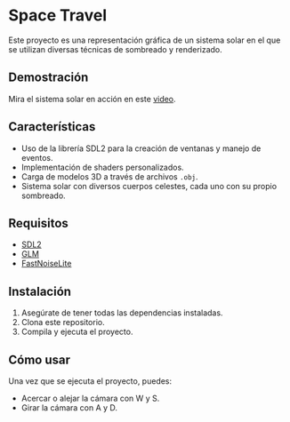 # Space Travel 

 Este proyecto es una representación gráfica de un sistema solar en el que se utilizan diversas técnicas de sombreado y renderizado.

## Demostración

Mira el sistema solar en acción en este [video](INSERTA_LINK_AQUÍ).

## Características

- Uso de la librería SDL2 para la creación de ventanas y manejo de eventos.
- Implementación de shaders personalizados.
- Carga de modelos 3D a través de archivos `.obj`.
- Sistema solar con diversos cuerpos celestes, cada uno con su propio sombreado.

## Requisitos

- [SDL2](https://www.libsdl.org/)
- [GLM](https://github.com/g-truc/glm)
- [FastNoiseLite](https://github.com/Auburn/FastNoiseLite) 

## Instalación

1. Asegúrate de tener todas las dependencias instaladas.
2. Clona este repositorio.
3. Compila y ejecuta el proyecto.

## Cómo usar

Una vez que se ejecuta el proyecto, puedes:

- Acercar o alejar la cámara con W y S.
- Girar la cámara con A y D.


